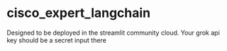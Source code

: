 # cisco_expert_langchain

Designed to be deployed in the streamlit community cloud. Your grok api key should be a secret input there
